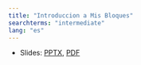 ```yaml
---
title: "Introduccion a Mis Bloques"
searchterms: "intermediate"
lang: "es"
---
```

 <ul>
 <li class="ng-binding">Slides:
 <a href="ProgrammingLessons/intermediate/MyBlocks.pptx">PPTX</a>,
 <a href="ProgrammingLessons/intermediate/MyBlocks.pdf">PDF</a>
 </li>
 
 </ul>
